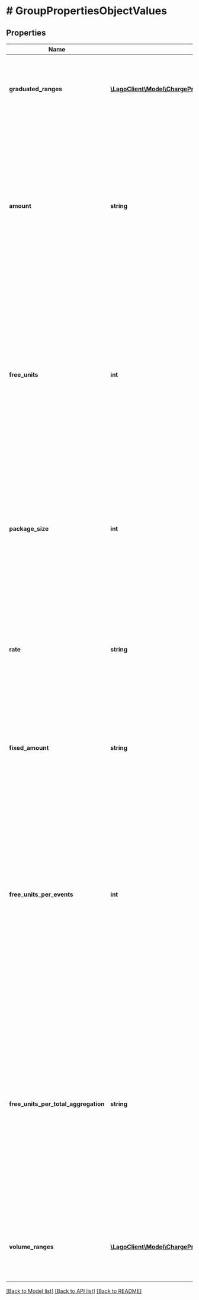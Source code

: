 # # GroupPropertiesObjectValues

## Properties

Name | Type | Description | Notes
------------ | ------------- | ------------- | -------------
**graduated_ranges** | [**\LagoClient\Model\ChargePropertiesGraduatedRangesInner[]**](ChargePropertiesGraduatedRangesInner.md) | Graduated ranges, sorted from bottom to top tiers, used for a &#x60;graduated&#x60; charge model. | [optional]
**amount** | **string** | - The unit price, excluding tax, for a &#x60;standard&#x60; charge model. It is expressed as a decimal value. - The amount, excluding tax, for a complete set of units in a &#x60;package&#x60; charge model. It is expressed as a decimal value. | [optional]
**free_units** | **int** | The quantity of units that are provided free of charge for each billing period in a &#x60;package&#x60; charge model. This field specifies the number of units that customers can use without incurring any additional cost during each billing cycle. | [optional]
**package_size** | **int** | The quantity of units included in each pack or set for a &#x60;package&#x60; charge model. It indicates the number of units that are bundled together as a single package or set within the pricing structure. | [optional]
**rate** | **string** | The percentage rate that is applied to the amount of each transaction for a &#x60;percentage&#x60; charge model. It is expressed as a decimal value. | [optional]
**fixed_amount** | **string** | The fixed fee that is applied to each transaction for a &#x60;percentage&#x60; charge model. It is expressed as a decimal value. | [optional]
**free_units_per_events** | **int** | The count of transactions that are not impacted by the &#x60;percentage&#x60; rate and fixed fee in a percentage charge model. This field indicates the number of transactions that are exempt from the calculation of charges based on the specified percentage rate and fixed fee. | [optional]
**free_units_per_total_aggregation** | **string** | The transaction amount that is not impacted by the &#x60;percentage&#x60; rate and fixed fee in a percentage charge model. This field indicates the portion of the transaction amount that is exempt from the calculation of charges based on the specified percentage rate and fixed fee. | [optional]
**volume_ranges** | [**\LagoClient\Model\ChargePropertiesVolumeRangesInner[]**](ChargePropertiesVolumeRangesInner.md) | Volume ranges, sorted from bottom to top tiers, used for a &#x60;volume&#x60; charge model. | [optional]

[[Back to Model list]](../../README.md#models) [[Back to API list]](../../README.md#endpoints) [[Back to README]](../../README.md)
